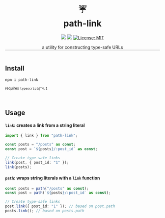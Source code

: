<h1 align="center" style="margin-top:0;"> 
<div>☔</div>
<div>path-link</div> </h1>
<p align="center">
  <img src="https://img.shields.io/npm/v/readme-md-generator.svg" />
  <img src="https://img.shields.io/bundlephobia/minzip/alpinejs" />
  <a href="https://github.com/kefranabg/readme-md-generator/blob/master/LICENSE">
    <img alt="License: MIT" src="https://img.shields.io/badge/license-MIT-blue.svg" target="_blank" />
  </a>
</p>

<div align="center">a utility for constructing type-safe URLs</div>

<div style="text-align: center; border-top: 1px solid #ccc; border-bottom: 1px solid #ccc">
</div>
<br/>

## **Install**

`npm i path-link`

<sub>requires `typescript@^4.1`</sub>

<br/>

## **Usage**

#### **`link`**: creates a link from a string literal

```typescript
import { link } from "path-link";

const posts = "/posts" as const;
const post = `${posts}/:post_id` as const;

// Create type-safe links
link(post, { post_id: "1" });
link(posts);
```

#### **`path`**: wraps string literals with a `link` function

```typescript
const posts = path("/posts" as const);
const post = path(`${posts}/:post_id` as const);

// Create type-safe links
post.link({ post_id: "1" }); // based on post.path
posts.link(); // based on posts.path
```
